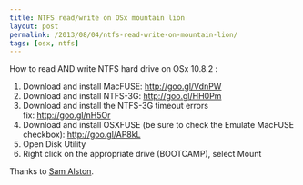 ```yaml
---
title: NTFS read/write on OSx mountain lion
layout: post
permalink: /2013/08/04/ntfs-read-write-on-mountain-lion/
tags: [osx, ntfs]
---
```

How to read AND write NTFS hard drive on OSx 10.8.2 :

  1. Download and install MacFUSE: <a title="https://www.tuxera.com/mac/macfuse/MacFUSE-Tuxera-2.2.dmg" href="http://goo.gl/VdnPW" target="_blank">http://goo.gl/VdnPW</a>
  2. Download and install NTFS-3G: <a title="http://downloads.sourceforge.net/project/catacombae/NTFS-3G%20for%20Mac%20OS%20X/2010.10.2/ntfs-3g-2010.10.2-macosx.dmg?r=http%3A%2F%2Fsourceforge.net%2Fprojects%2Fcatacombae%2Ffiles%2FNTFS-3G%2520for%2520Mac%2520OS%2520X%2F2010.10.2%2Fntfs-3g-2010.10.2-macosx.dmg%2Fdownload%3Fuse_mirror%3Diweb&ts=1345263864&use_mirror=iweb" href="http://goo.gl/HH0Pm" target="_blank">http://goo.gl/HH0Pm</a>
  3. Download and install the NTFS-3G timeout errors fix: <a title="http://cloud.github.com/downloads/bfleischer/fuse_wait/fuse_wait.pkg" href="http://goo.gl/nH5Or" target="_blank">http://goo.gl/nH5Or</a>
  4. Download and install OSXFUSE (be sure to check the Emulate MacFUSE checkbox): <a title="https://github.com/downloads/osxfuse/osxfuse/OSXFUSE-2.5.4.dmg" href="http://goo.gl/AP8kL" target="_blank">http://goo.gl/AP8kL</a>
  5. Open Disk Utility
  6. Right click on the appropriate drive (BOOTCAMP), select Mount

Thanks to [Sam Alston][1].

 [1]: http://kennelbound.com/write-support-for-ntfs-with-mac-osx-mountain-lion/